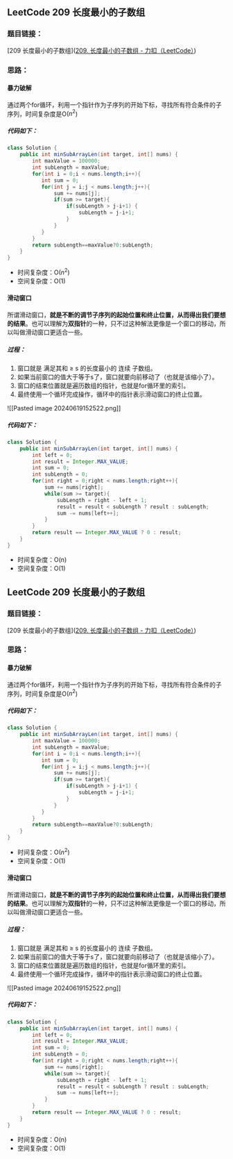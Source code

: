 ## LeetCode 209 长度最小的子数组

### 题目链接： 
[209 长度最小的子数组]([209. 长度最小的子数组 - 力扣（LeetCode）](https://leetcode.cn/problems/minimum-size-subarray-sum/description/))

### 思路：

#### 暴力破解
通过两个for循环，利用一个指针作为子序列的开始下标，寻找所有符合条件的子序列，时间复杂度是O($n^2$)

##### 代码如下：
```java
class Solution {
    public int minSubArrayLen(int target, int[] nums) {
        int maxValue = 100000;
        int subLength = maxValue;
        for(int i = 0;i < nums.length;i++){
           int sum = 0;
           for(int j = i;j < nums.length;j++){
               sum += nums[j];
               if(sum >= target){
                   if(subLength > j-i+1) {
                       subLength = j-i+1;
                   }
               }
           }
        }
        return subLength==maxValue?0:subLength;
    }
}
```
- 时间复杂度：O($n^2$)
- 空间复杂度：O(1)

#### 滑动窗口

所谓滑动窗口，**就是不断的调节子序列的起始位置和终止位置，从而得出我们要想的结果**。也可以理解为**双指针**的一种，只不过这种解法更像是一个窗口的移动，所以叫做滑动窗口更适合一些。

##### 过程： 
1. 窗口就是 满足其和 ≥ s 的长度最小的 连续 子数组。
2. 如果当前窗口的值大于等于s了，窗口就要向前移动了（也就是该缩小了）。
3. 窗口的结束位置就是遍历数组的指针，也就是for循环里的索引。
4. 最终使用一个循环完成操作，循环中的指针表示滑动窗口的终止位置。

![[Pasted image 20240619152522.png]]

##### 代码如下：
```java
class Solution {
    public int minSubArrayLen(int target, int[] nums) {
        int left = 0;
        int result = Integer.MAX_VALUE;
        int sum = 0;
        int subLength = 0;
        for(int right = 0;right < nums.length;right++){
            sum += nums[right];
            while(sum >= target){
                subLength = right - left + 1;
                result = result < subLength ? result : subLength;
                sum -= nums[left++];
            }
        }
        return result == Integer.MAX_VALUE ? 0 : result;
    }
}
```
- 时间复杂度：O(n)
- 空间复杂度：O(1)
## LeetCode 209 长度最小的子数组

### 题目链接： 
[209 长度最小的子数组]([209. 长度最小的子数组 - 力扣（LeetCode）](https://leetcode.cn/problems/minimum-size-subarray-sum/description/))

### 思路：

#### 暴力破解
通过两个for循环，利用一个指针作为子序列的开始下标，寻找所有符合条件的子序列，时间复杂度是O($n^2$)

##### 代码如下：
```java
class Solution {
    public int minSubArrayLen(int target, int[] nums) {
        int maxValue = 100000;
        int subLength = maxValue;
        for(int i = 0;i < nums.length;i++){
           int sum = 0;
           for(int j = i;j < nums.length;j++){
               sum += nums[j];
               if(sum >= target){
                   if(subLength > j-i+1) {
                       subLength = j-i+1;
                   }
               }
           }
        }
        return subLength==maxValue?0:subLength;
    }
}
```
- 时间复杂度：O($n^2$)
- 空间复杂度：O(1)

#### 滑动窗口

所谓滑动窗口，**就是不断的调节子序列的起始位置和终止位置，从而得出我们要想的结果**。也可以理解为**双指针**的一种，只不过这种解法更像是一个窗口的移动，所以叫做滑动窗口更适合一些。

##### 过程： 
1. 窗口就是 满足其和 ≥ s 的长度最小的 连续 子数组。
2. 如果当前窗口的值大于等于s了，窗口就要向前移动了（也就是该缩小了）。
3. 窗口的结束位置就是遍历数组的指针，也就是for循环里的索引。
4. 最终使用一个循环完成操作，循环中的指针表示滑动窗口的终止位置。

![[Pasted image 20240619152522.png]]

##### 代码如下：
```java
class Solution {
    public int minSubArrayLen(int target, int[] nums) {
        int left = 0;
        int result = Integer.MAX_VALUE;
        int sum = 0;
        int subLength = 0;
        for(int right = 0;right < nums.length;right++){
            sum += nums[right];
            while(sum >= target){
                subLength = right - left + 1;
                result = result < subLength ? result : subLength;
                sum -= nums[left++];
            }
        }
        return result == Integer.MAX_VALUE ? 0 : result;
    }
}
```
- 时间复杂度：O(n)
- 空间复杂度：O(1)
